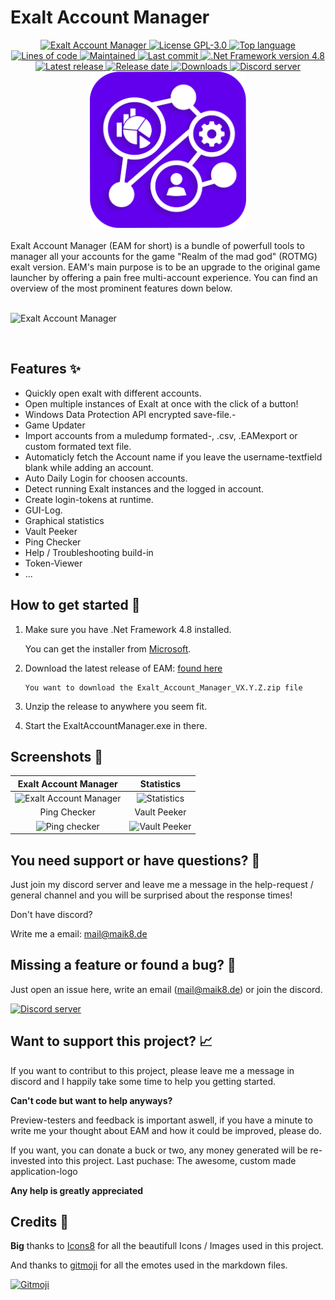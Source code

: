 <!--
  Title: Exalt Account Manager
  Description: An account manager and launcher for the game realm of the mad god (rotmg for short).
  Author: Maik8
  -->

# Exalt Account Manager

<div align="center">
<a href="https://github.com/MaikEight/ExaltAccountManager#:~:text=README.md-,Exalt%20Account%20Manager,-The%20Exalt%20Account" style="display: inline">
  <img
   src="https://img.shields.io/badge/Project-Exalt%20Account%20Manager-violet.svg?style=flat&color=6200EE"
    alt="Exalt Account Manager" />
</a>
<a href="https://github.com/MaikEight/ExaltAccountManager/blob/master/LICENSE" style="display: inline">
  <img
    src="https://img.shields.io/github/license/MaikEight/ExaltAccountManager?label=License"
    alt="License GPL-3.0" />
</a>
<a href="https://github.com/MaikEight/ExaltAccountManager#Languages:~:text=your%20first%20package-,Languages,-C%23" style="display: inline">
  <img
    src="https://img.shields.io/github/languages/top/MaikEight/ExaltAccountManager?label=C%23"
    alt="Top language" />
</a>
<a href="https://github.com/MaikEight/ExaltAccountManager" style="display: inline">
  <img
    src="https://img.shields.io/tokei/lines/github/MaikEight/ExaltAccountManager?color=1A8ACA&label=Total%20lines"
    alt="Lines of code" />
</a>
<a href="https://github.com/MaikEight" style="display: inline">
  <img
    src="https://img.shields.io/maintenance/yes/2023?label=Maintained"
    alt="Maintained" />
</a>
<a href="https://github.com/MaikEight/ExaltAccountManager/commits/master" style="display: inline">
  <img
    src="https://img.shields.io/github/last-commit/MaikEight/ExaltAccountManager?label=Last%20commit"
    alt="Last commit" />
</a>
<a href="https://support.microsoft.com/en-us/topic/microsoft-net-framework-4-8-offline-installer-for-windows-9d23f658-3b97-68ab-d013-aa3c3e7495e0" style="display: inline">
  <img
    src="https://img.shields.io/badge/.Net%20Framework%20Version-4.8.0-violet.svg?style=flat&logo=.NET&logoColor=967fe5&color=512BD4"
    alt=".Net Framework version 4.8" />
</a>
<a href="https://github.com/MaikEight/ExaltAccountManager/releases/latest" style="display: inline">
  <img
    src="https://img.shields.io/github/v/release/MaikEight/ExaltAccountManager?label=Latest%20Release"
    alt="Latest release" />
</a>
<a href="https://github.com/MaikEight/ExaltAccountManager/releases/latest" style="display: inline">
  <img
    src="https://img.shields.io/github/release-date/MaikEight/ExaltAccountManager?label=Release%20date"
    alt="Release date" />
</a>
<a href="https://github.com/MaikEight/ExaltAccountManager/releases/latest" style="display: inline">
  <img
    src="https://img.shields.io/github/downloads/MaikEight/ExaltAccountManager/total?label=Downloads"
    alt="Downloads" />
</a>
<a href="https://discord.gg/VNfxgPqbJ7" style="display: inline">
  <img
    src="https://img.shields.io/discord/870868049333469224?color=5662F6&label=Discord"
    alt="Discord server" />
</a>

<br >
  <img  width="250" height="250" src="https://raw.githubusercontent.com/MaikEight/ExaltAccountManager/master/ExaltAccountManager/Resources/1.png" alt="EAM logo" title="EAM logo">  
</div>

<br >
Exalt Account Manager (EAM for short) is a bundle of powerfull tools to manager all your accounts for the game "Realm of the mad god" (ROTMG) exalt version.
EAM's main purpose is to be an upgrade to the original game launcher by offering a pain free multi-account experience.
You can find an overview of the most prominent features down below.
<br >
<br >

![Exalt Account Manager](https://i.imgur.com/3qLhiLR.png)

<br >

## Features :sparkles:
- Quickly open exalt with different accounts.
- Open multiple instances of Exalt at once with the click of a button!
- Windows Data Protection API encrypted save-file.- 
- Game Updater
- Import accounts from a muledump formated-, .csv, .EAMexport or custom formated text file.
- Automaticly fetch the Account name if you leave the username-textfield blank while adding an account.
- Auto Daily Login for choosen accounts.
- Detect running Exalt instances and the logged in account.
- Create login-tokens at runtime.
- GUI-Log.
- Graphical statistics
- Vault Peeker
- Ping Checker
- Help / Troubleshooting build-in
- Token-Viewer
- ... 

## How to get started :rocket:

1. Make sure you have .Net Framework 4.8 installed.
   
    You can get the installer from [Microsoft](https://support.microsoft.com/en-us/topic/microsoft-net-framework-4-8-offline-installer-for-windows-9d23f658-3b97-68ab-d013-aa3c3e7495e0).
2. Download the latest release of EAM: [found here](https://github.com/MaikEight/ExaltAccountManager/releases/latest)

       You want to download the Exalt_Account_Manager_VX.Y.Z.zip file
3. Unzip the release to anywhere you seem fit.
4. Start the ExaltAccountManager.exe in there.

## Screenshots :camera_flash:

Exalt Account Manager                                     | Statistics
:--------------------------------------------------------:|:---------------------:
![Exalt Account Manager](https://i.imgur.com/3qLhiLR.png) | ![Statistics](https://i.imgur.com/ShvWVg9.png) 
Ping Checker                                              | Vault Peeker
![Ping checker](https://i.imgur.com/txUcbFT.gif)          | ![Vault Peeker](https://i.imgur.com/IfFbpMy.png)

## You need support or have questions? :memo:
Just join my discord server and leave me a message in the help-request / general channel and you will be surprised about the response times!

Don't have discord? 

Write me a email: mail@maik8.de

## Missing a feature or found a bug? :bug:
Just open an issue here, write an email (mail@maik8.de) or join the discord.

<a href="https://discord.gg/VNfxgPqbJ7">
  <img
    src="https://img.shields.io/discord/870868049333469224?color=5662F6&label=Discord"
    alt="Discord server"
  />
</a>

## Want to support this project? :chart_with_upwards_trend:
If you want to contribut to this project, please leave me a message in discord and I happily take some time to help you getting started.

<b>Can't code but want to help anyways?</b>

Preview-testers and feedback is important aswell, if you have a minute to write me your thought about EAM and how it could be improved, please do.

If you want, you can donate a buck or two, any money generated will be re-invested into this project.
Last puchase: The awesome, custom made application-logo 

<b>Any help is greatly appreciated</b>

## Credits :green_heart:

<b>Big</b> thanks to [Icons8](https://icons8.com/icons) for all the beautifull Icons / Images used in this project.

And thanks to [gitmoji](https://gitmoji.dev) for all the emotes used in the markdown files. 

<a href="https://gitmoji.dev">
  <img
    src="https://img.shields.io/badge/gitmoji-%20😜%20😍-FFDD67.svg?style=flat"
    alt="Gitmoji"
  />
</a>
